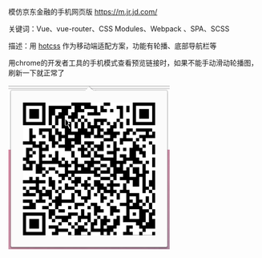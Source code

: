 模仿京东金融的手机网页版  https://m.jr.jd.com/

关键词：Vue、vue-router、CSS Modules、Webpack 、SPA、SCSS

描述：用 [hotcss](https://github.com/imochen/hotcss) 作为移动端适配方案，功能有轮播、底部导航栏等

用chrome的开发者工具的手机模式查看预览链接时，如果不能手动滑动轮播图，刷新一下就正常了

![预览](https://github.com/Kongzq/JDFinance/blob/master/QR%20Code.png)  






